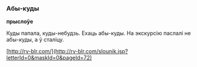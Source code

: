 ### Абы-куды
**прыслоўе**

Куды папала, куды-небудзь. Ехаць абы-куды. На экскурсію паслалі не абы-куды, а ў сталіцу.

<a rel="author">[http://rv-blr.com/](http://rv-blr.com/slounik.jsp?letterId=0&maskId=0&pageId=72)</a>
